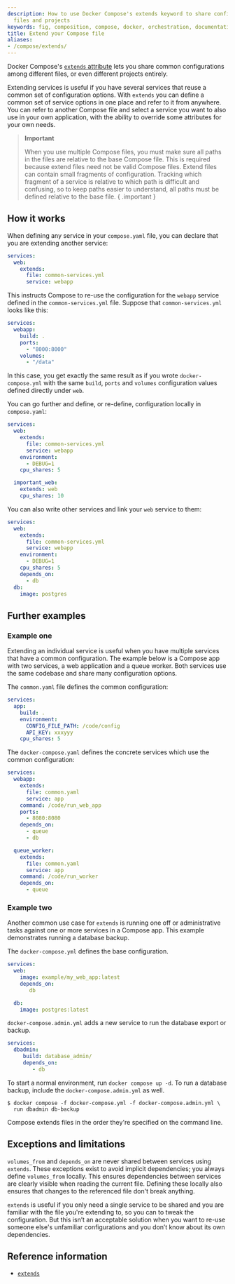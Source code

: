 ```yaml
---
description: How to use Docker Compose's extends keyword to share configuration between
  files and projects
keywords: fig, composition, compose, docker, orchestration, documentation, docs
title: Extend your Compose file
aliases:
- /compose/extends/
---
```


Docker Compose's [`extends` attribute](../compose-file/05-services.md#extends) lets you share common configurations
among different files, or even different projects entirely.

Extending services
is useful if you have several services that reuse a common set of configuration
options. With `extends` you can define a common set of service options in one
place and refer to it from anywhere. You can refer to another Compose file and select a service you want to also use in your own application, with the ability to override some attributes for your own needs.

> **Important**
>
> When you use multiple Compose files, you must make sure all paths in the
files are relative to the base Compose file. This is required because extend files need not be valid
Compose files. Extend files can contain small fragments of configuration.
Tracking which fragment of a service is relative to which path is difficult and
confusing, so to keep paths easier to understand, all paths must be defined
relative to the base file.
{ .important }

## How it works

When defining any service in your `compose.yaml` file, you can declare that you are
extending another service:

```yaml
services:
  web:
    extends:
      file: common-services.yml
      service: webapp
```

This instructs Compose to re-use the configuration for the `webapp` service
defined in the `common-services.yml` file. Suppose that `common-services.yml`
looks like this:

```yaml
services:
  webapp:
    build: .
    ports:
      - "8000:8000"
    volumes:
      - "/data"
```

In this case, you get exactly the same result as if you wrote
`docker-compose.yml` with the same `build`, `ports` and `volumes` configuration
values defined directly under `web`.

You can go further and define, or re-define, configuration locally in
`compose.yaml`:

```yaml
services:
  web:
    extends:
      file: common-services.yml
      service: webapp
    environment:
      - DEBUG=1
    cpu_shares: 5

  important_web:
    extends: web
    cpu_shares: 10
```

You can also write other services and link your `web` service to them:

```yaml
services:
  web:
    extends:
      file: common-services.yml
      service: webapp
    environment:
      - DEBUG=1
    cpu_shares: 5
    depends_on:
      - db
  db:
    image: postgres
```

## Further examples

### Example one

Extending an individual service is useful when you have multiple services that
have a common configuration. The example below is a Compose app with
two services, a web application and a queue worker. Both services use the same
codebase and share many configuration options.

The `common.yaml` file defines the common configuration:

```yaml
services:
  app:
    build: .
    environment:
      CONFIG_FILE_PATH: /code/config
      API_KEY: xxxyyy
    cpu_shares: 5
```

The `docker-compose.yaml` defines the concrete services which use the
common configuration:

```yaml
services:
  webapp:
    extends:
      file: common.yaml
      service: app
    command: /code/run_web_app
    ports:
      - 8080:8080
    depends_on:
      - queue
      - db

  queue_worker:
    extends:
      file: common.yaml
      service: app
    command: /code/run_worker
    depends_on:
      - queue
```

### Example two

Another common use case for `extends` is running one off or administrative tasks against one
or more services in a Compose app. This example demonstrates running a
database backup.

The `docker-compose.yml` defines the base configuration.

```yaml
services:
  web:
    image: example/my_web_app:latest
    depends_on:
       db

  db:
    image: postgres:latest
```

`docker-compose.admin.yml` adds a new service to run the database
export or backup.

```yaml
services:
  dbadmin:
     build: database_admin/
     depends_on:
        - db
```

To start a normal environment, run `docker compose up -d`. To run a database
backup, include the `docker-compose.admin.yml` as well.

```console
$ docker compose -f docker-compose.yml -f docker-compose.admin.yml \
  run dbadmin db-backup
```

Compose extends files in
the order they're specified on the command line.

## Exceptions and limitations

`volumes_from` and `depends_on` are never shared between
services using `extends`. These exceptions exist to avoid implicit
dependencies; you always define `volumes_from` locally. This ensures
dependencies between services are clearly visible when reading the current file.
Defining these locally also ensures that changes to the referenced file don't
break anything.

`extends` is useful if you only need a single service to be shared and you are familiar with the file you're extending to, so you can to tweak the configuration. But this isn’t an acceptable solution when you want to re-use someone else's unfamiliar configurations and you don’t know about its own dependencies.

## Reference information

- [`extends`](../compose-file/05-services.md#extends)
